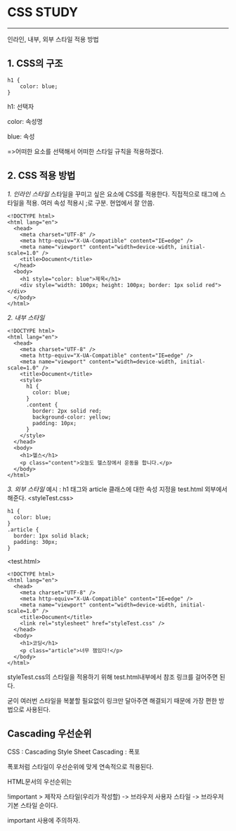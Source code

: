 CSS STUDY
==============
<hr/>

인라인, 내부, 외부 스타일 적용 방법

## 1. CSS의 구조
```
h1 {
	color: blue;
}
```

h1: 선택자

color: 속성명

blue: 속성

=>어떠한 요소를 선택해서 어떠한 스타일 규칙을 적용하겠다.

## 2. CSS 적용 방법

*1. 인라인 스타일*
스타일을 꾸미고 싶은 요소에 CSS를 적용한다. 직접적으로 태그에 스타일을 적용. 여러 속성 적용시 ;로 구분. 현업에서 잘 안씀.
```
<!DOCTYPE html>
<html lang="en">
  <head>
    <meta charset="UTF-8" />
    <meta http-equiv="X-UA-Compatible" content="IE=edge" />
    <meta name="viewport" content="width=device-width, initial-scale=1.0" />
    <title>Document</title>
  </head>
  <body>
    <h1 style="color: blue">제목</h1>
    <div style="width: 100px; height: 100px; border: 1px solid red"></div>
  </body>
</html>
```

*2. 내부 스타일*
```
<!DOCTYPE html>
<html lang="en">
  <head>
    <meta charset="UTF-8" />
    <meta http-equiv="X-UA-Compatible" content="IE=edge" />
    <meta name="viewport" content="width=device-width, initial-scale=1.0" />
    <title>Document</title>
    <style>
      h1 {
        color: blue;
      }
      .content {
        border: 2px solid red;
        background-color: yellow;
        padding: 10px;
      }
    </style>
  </head>
  <body>
    <h1>헬스</h1>
    <p class="content">오늘도 헬스장에서 운동을 합니다.</p>
  </body>
</html>
```

*3. 외부 스타일*
예시 : h1 태그와 article 클래스에 대한 속성 지정을 test.html 외부에서 해준다.
<styleTest.css>
```
h1 {
  color: blue;
}
.article {
  border: 1px solid black;
  padding: 30px;
}
```

<test.html>
```
<!DOCTYPE html>
<html lang="en">
  <head>
    <meta charset="UTF-8" />
    <meta http-equiv="X-UA-Compatible" content="IE=edge" />
    <meta name="viewport" content="width=device-width, initial-scale=1.0" />
    <title>Document</title>
    <link rel="stylesheet" href="styleTest.css" />
  </head>
  <body>
    <h1>코딩</h1>
    <p class="article">너무 잼있다!</p>
  </body>
</html>
```

styleTest.css의 스타일을 적용하기 위해 test.html내부에서 참조 링크를 걸어주면 된다.

굳이 여러번 스타일을 복붙할 필요없이 링크만 달아주면 해결되기 때문에 가장 편한 방법으로 사용된다.

## Cascading 우선순위

CSS : Cascading Style Sheet
Cascading : 폭포

폭포처럼 스타일이 우선순위에 맞게 연속적으로 적용된다.

HTML문서의 우선순위는

!important > 제작자 스타일(우리가 작성할) -> 브라우저 사용자 스타일 -> 브라우저 기본 스타일 순이다.

important 사용에 주의하자.
